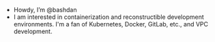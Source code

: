 - Howdy, I’m @bashdan
- I am interested in containerization and reconstructible development environments. I'm a fan of Kubernetes, Docker, GitLab, etc., and VPC development.

<!---
bashdan/bashdan is a ✨ special ✨ repository because its `README.md` (this file) appears on your GitHub profile.
You can click the Preview link to take a look at your changes.
--->
